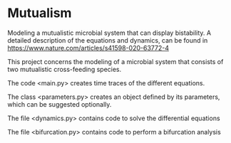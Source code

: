 # Mutualism
Modeling a mutualistic microbial system that can display bistability.
A detailed description of the equations and dynamics, can be found in https://www.nature.com/articles/s41598-020-63772-4

This project concerns the modeling of a microbial system that consists of two mutualistic cross-feeding species. 

The code <main.py> creates time traces of the different equations. 

The class <parameters.py> creates an object defined by its parameters, which can be suggested optionally.

The file <dynamics.py> contains code to solve the differential equations

The file <bifurcation.py> contains code to perform a bifurcation analysis
